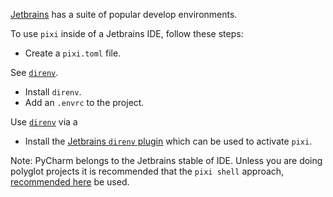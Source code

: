 [Jetbrains](https://www.jetbrains.com/ides/) has a suite of popular develop environments.

To use `pixi` inside of a Jetbrains IDE, follow these steps:

* Create a `pixi.toml` file.

See [`direnv`](../third_party/direnv.md).
* Install `direnv`.
* Add an `.envrc` to the project.

Use [`direnv`](../third_party/direnv.md) via a 
* Install the [Jetbrains `direnv` plugin](https://plugins.jetbrains.com/plugin/15285-direnv-integration)
which can be used to activate `pixi`.

Note: PyCharm belongs to the Jetbrains stable of IDE.
Unless you are doing polyglot projects it is recommended that the `pixi shell` approach,
[recommended here](pycharm.md) be used.
